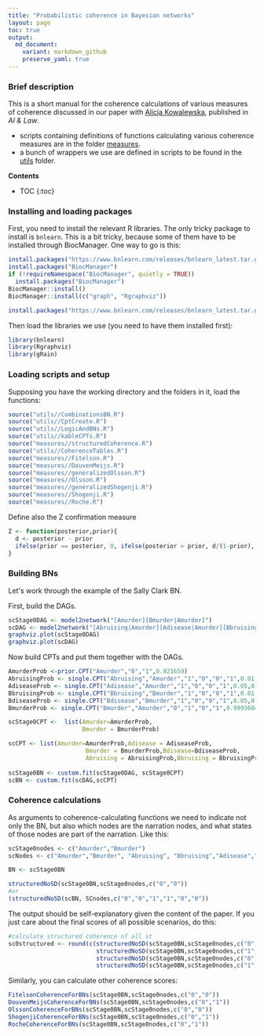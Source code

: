 ```yaml
---
title: "Probabilistic coherence in Bayesian networks"
layout: page
toc: true
output:
  md_document:
    variant: markdown_github
    preserve_yaml: true
---
```



### Brief description

This is a short manual for the coherence calculations of various measures of coherence discussed in our paper with [Alicja Kowalewska](https://www.cmu.edu/dietrich/philosophy/people/phd/alicja-kowalewska.html), published in *AI & Law*.


- scripts containing definitions of functions calculating various coherence measures are in the folder [measures](https://github.com/rfl-urbaniak/coherence/tree/master/code/measures).
- a bunch of wrappers we use are defined in scripts to be found in the [utils](https://github.com/rfl-urbaniak/coherence/tree/master/code/utils) folder.



**Contents**
* TOC
{:toc}


### Installing and loading packages


First, you need to install the relevant R libraries. The only tricky package to install is `bnlearn`. This is a bit
tricky, because some of them have to be installed through BiocManager.
One way to go is this:

``` r
install.packages("https://www.bnlearn.com/releases/bnlearn_latest.tar.gz", repos = NULL, type = "source")
install.packages("BiocManager")
if (!requireNamespace("BiocManager", quietly = TRUE))
  install.packages("BiocManager")
BiocManager::install()
BiocManager::install(c("graph", "Rgraphviz"))

install.packages("https://www.bnlearn.com/releases/bnlearn_latest.tar.gz", repos = NULL, type = "source")
```

Then load the libraries we use (you need to have them installed first):

``` r
library(bnlearn)
library(Rgraphviz)
library(gRain)
```
### Loading scripts and setup

Supposing you have the working directory and the folders in it, load the functions:

``` r
source("utils//CombinationsBN.R")
source("utils//CptCreate.R")
source("utils//LogicAndBNs.R")
source("utils//kableCPTs.R")
source("measures//structuredCoherence.R")
source("utils//CoherenceTables.R")
source("measures//Fitelson.R")
source("measures//DouvenMeijs.R")
source("measures//generalizedOlsson.R")
source("measures//Olsson.R")
source("measures//generalizedShogenji.R")
source("measures//Shogenji.R")
source("measures//Roche.R")
```

Define also the Z confirmation measure

``` r
Z <- function(posterior,prior){
  d <- posterior - prior
  ifelse(prior == posterior, 0, ifelse(posterior > prior, d/(1-prior), d/prior))
}
```




### Building BNs

Let's work through the example of the Sally Clark BN.

First, build the DAGs.

``` r
scStage0DAG <- model2network("[Amurder][Bmurder|Amurder]")
scDAG <- model2network("[Abruising|Amurder][Adisease|Amurder][Bbruising|Bmurder][Bdisease|Bmurder][Amurder][Bmurder|Amurder]")
graphviz.plot(scStage0DAG)
graphviz.plot(scDAG)
```

Now build CPTs and put them together with the DAGs.

``` r
AmurderProb <-prior.CPT("Amurder","0","1",0.921659)
AbruisingProb <- single.CPT("Abruising","Amurder","1","0","0","1",0.01,0.05)
AdiseaseProb <- single.CPT("Adisease","Amurder","1","0","0","1",0.05,0.001)
BbruisingProb <- single.CPT("Bbruising","Bmurder","1","0","0","1",0.01,0.05)
BdiseaseProb <- single.CPT("Bdisease","Bmurder","1","0","0","1",0.05,0.001)
BmurderProb <- single.CPT("Bmurder","Amurder","0","1","0","1",0.9993604,1-0.9998538)

scStage0CPT <-  list(Amurder=AmurderProb,
                     Bmurder = BmurderProb)

scCPT <- list(Amurder=AmurderProb,Adisease = AdiseaseProb,
                      Bmurder = BmurderProb,Bdisease=BdiseaseProb,
                      Abruising = AbruisingProb,Bbruising = BbruisingProb)
              
scStage0BN <- custom.fit(scStage0DAG, scStage0CPT)
scBN <- custom.fit(scDAG,scCPT)
```



### Coherence calculations

As arguments to coherence-calculating functions we need to indicate not only the BN, but also which nodes are the narration nodes, and what states of those nodes are part of the narration. Like this:


``` r
scStage0nodes <- c("Amurder","Bmurder")
scNodes <- c("Amurder","Bmurder", "Abruising", "Bbruising","Adisease","Bdisease")

BN <- scStage0BN

structuredNoSD(scStage0BN,scStage0nodes,c("0","0"))
#or
(structuredNoSD(scBN, SCnodes,c("0","0","1","1","0","0"))
```

The output should be self-explanatory given the content of the paper. If you just care about the final scores of all possible scenarios, do this:

``` r
#calculate structured coherence of all st
sc0structured <- round(c(structuredNoSD(scStage0BN,scStage0nodes,c("0","0"))$structuredNoSD,
                         structuredNoSD(scStage0BN,scStage0nodes,c("1","1"))$structuredNoSD,
                         structuredNoSD(scStage0BN,scStage0nodes,c("0","1"))$structuredNoSD,
                         structuredNoSD(scStage0BN,scStage0nodes,c("1","0"))$structuredNoSD),4)
```

Similarly, you can calculate other coherence scores:

``` r
FitelsonCoherenceForBNs(scStage0BN,scStage0nodes,c("0","0"))
DouvenMeijsCoherenceForBNs(scStage0BN,scStage0nodes,c("0","1"))
OlssonCoherenceForBNs(scStage0BN,scStage0nodes,c("0","0"))
ShogenjiCoherenceForBNs(scStage0BN,scStage0nodes,c("0","1"))
RocheCoherenceForBNs(scStage0BN,scStage0nodes,c("0","1"))
```






